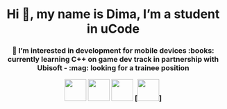<h1 align="center">Hi 👋, my name is Dima, I’m a student in uCode</h1>
<h3 align="center">👀  I’m interested in development for mobile devices
 :books: currently learning C++ on game dev track in partnership with Ubisoft
 - :mag: looking for a trainee position

<p align="center">
  <a href="mailto:dmitriy.vasilenko@gmail.com"><img src='https://www.flaticon.com/svg/static/icons/svg/561/561127.svg' height='50px'/></a>
  <a href="https://t.me/dufrane"><img src='https://www.flaticon.com/svg/static/icons/svg/2111/2111812.svg' height='50px'/></a>
  <a href="skype:dmitriy.vasilenko_2"><img src='https://www.flaticon.com/svg/static/icons/svg/2111/2111819.svg' height='50px'/></a>
 <a href="skype:[dmitriy.vasilenko_2]?userinfo">[<img src='https://www.flaticon.com/svg/static/icons/svg/2111/2111819.svg' height='50px'/>]</a>
</p>



###



